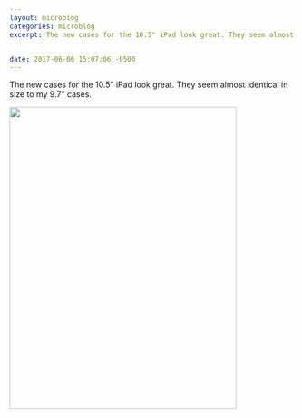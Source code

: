 ```yaml
---
layout: microblog
categories: microblog
excerpt: The new cases for the 10.5" iPad look great. They seem almost identical in size to my 9.7" cases.


date: 2017-06-06 15:07:06 -0500
---
```


The new cases for the 10.5" iPad look great. They seem almost identical in size to my 9.7" cases.

<img src="http://craigmcclellan.com/assets/img/Smart-Cover.jpg" width="400" height="533">